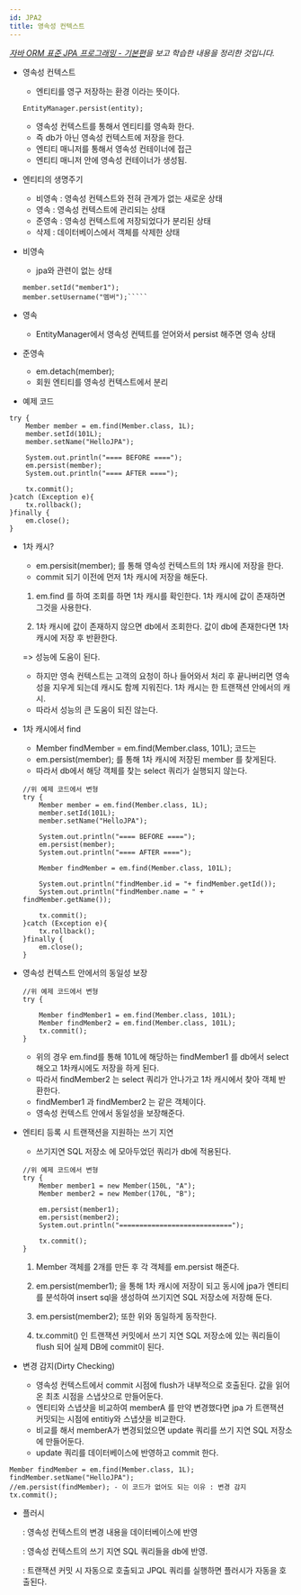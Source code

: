 ```yaml
---
id: JPA2
title: 영속성 컨텍스트
---
```

_[자바 ORM 표준 JPA 프로그래밍 - 기본편](https://www.inflearn.com/course/ORM-JPA-Basic)을 보고 학습한 내용을 정리한 것입니다._

* 영속성 컨텍스트
    * 엔티티를 영구 저장하는 환경 이라는 뜻이다.

    ```EntityManager.persist(entity);```
    * 영속성 컨텍스트를 통해서 엔티티를 영속화 한다.
    * 즉 db가 아닌 영속성 컨텍스트에 저장을 한다.
    * 엔티티 매니저를 통해서 영속성 컨테이너에 접근
    * 엔티티 매니저 안에 영속성 컨테이너가 생성됨.

 
* 엔티티의 생명주기

    * 비영속 : 영속성 컨텍스트와 전혀 관계가 없는 새로운 상태
    * 영속 : 영속성 컨텍스트에 관리되는 상태
    * 준영속 : 영속성 컨텍스트에 저장되었다가 분리된 상태
    * 삭제 : 데이터베이스에서 객체를 삭제한  상태

 

* 비영속
    * jpa와 관련이 없는 상태

    ```Member member = new Member();
    member.setId("member1");
    member.setUsername("멤버");`````

* 영속
    * EntityManager에서 영속성 컨텍트를 얻어와서 persist 해주면 영속 상태

* 준영속
    * em.detach(member); 
    * 회원 엔티티를 영속성 컨텍스트에서 분리


* 예제 코드
```
try {
	Member member = em.find(Member.class, 1L);
	member.setId(101L);
    member.setName("HelloJPA");

    System.out.println("==== BEFORE ====");
    em.persist(member);
    System.out.println("==== AFTER ====");
    
    tx.commit();
}catch (Exception e){
	tx.rollback();
}finally {
	em.close();
}
```


* 1차 캐시?
    * em.persisit(member); 를 통해 영속성 컨텍스트의 1차 캐시에 저장을 한다.
    * commit 되기 이전에 먼저 1차 캐시에 저장을 해둔다.    

    1. em.find 를 하여 조회를 하면 1차 캐시를 확인한다.
        1차 캐시에 값이 존재하면 그것을 사용한다.

    2. 1차 캐시에 값이 존재하지 않으면
     db에서 조회한다. 값이 db에 존재한다면 1차 캐시에 저장 후 반환한다.
    
    => 성능에 도움이 된다.

    * 하지만 영속 컨텍스트는 고객의 요청이 하나 들어와서 처리 후 끝나버리면 
    영속성을 지우게 되는데 캐시도 함께 지워진다. 1차 캐시는 한 트랜잭션 안에서의 캐시.
    * 따라서 성능의 큰 도움이 되진 않는다.


* 1차 캐시에서 find
    * Member findMember = em.find(Member.class, 101L); 코드는
    * em.persist(member); 를 통해 1차 캐시에 저장된 member 를 찾게된다.
    * 따라서 db에서 해당 객체를 찾는 select 쿼리가 실행되지 않는다.

    ```
    //위 예제 코드에서 변형
    try {
        Member member = em.find(Member.class, 1L);
        member.setId(101L);
        member.setName("HelloJPA");

        System.out.println("==== BEFORE ====");
        em.persist(member);
        System.out.println("==== AFTER ====");

        Member findMember = em.find(Member.class, 101L);

        System.out.println("findMember.id = "+ findMember.getId());
        System.out.println("findMember.name = " + findMember.getName());

        tx.commit();
    }catch (Exception e){
        tx.rollback();
    }finally {
        em.close();
    }
    ```

* 영속성 컨텍스트 안에서의 동일성 보장
    ```
    //위 예제 코드에서 변형
    try {

        Member findMember1 = em.find(Member.class, 101L);
        Member findMember2 = em.find(Member.class, 101L);
        tx.commit();
    }
    ```
    * 위의 경우 em.find를 통해 101L에 해당하는 findMember1 를 db에서 select 해오고 
    1차캐시에도 저장을 하게 된다.
    * 따라서 findMember2 는 select 쿼리가 안나가고 1차 캐시에서 찾아 객체 반환한다.
    * findMember1 과 findMember2 는 같은 객체이다.
    * 영속성 컨텍스트 안에서 동일성을 보장해준다.


* 엔티티 등록 시 트랜잭션을 지원하는 쓰기 지연

    * 쓰기지연 SQL 저장소 에 모아두었던 쿼리가 db에 적용된다.
    ```
    //위 예제 코드에서 변형
    try {
        Member member1 = new Member(150L, "A");
        Member member2 = new Member(170L, "B");

        em.persist(member1);
        em.persist(member2);
        System.out.println("============================");

        tx.commit();
    }
    ```

    1. Member 객체를 2개를 만든 후 각 객체를 em.persist 해준다.

    2. em.persist(member1); 을 통해 1차 캐시에 저장이 되고
    동시에 jpa가 엔티티를 분석하여 insert sql을 생성하여 쓰기지연 SQL 저장소에 저장해 둔다.

    3. em.persist(member2); 또한 위와 동일하게 동작한다.

    4. tx.commit() 인 트랜잭션 커밋에서 쓰기 지연 SQL 저장소에 있는 쿼리들이 flush 되어 실제 DB에 commit이 된다.

 

* 변경 감지(Dirty Checking)

    * 영속성 컨텍스트에서 commit 시점에 flush가 내부적으로 호출된다.
    값을 읽어온 최초 시점을 스냅샷으로 만들어둔다. 
    * 엔티티와 스냅샷을 비교하여 memberA 를 만약 변경했다면 jpa 가 트랜잭션 커밋되는 시점에 entitiy와 스냅샷을 비교한다.
    * 비교를 해서 memberA가 변경되었으면 update 쿼리를 쓰기 지연 SQL 저장소에 만들어둔다.
    * update 쿼리를 데이터베이스에 반영하고 commit 한다.

 
```
Member findMember = em.find(Member.class, 1L);
findMember.setName("HelloJPA");
//em.persist(findMember); - 이 코드가 없어도 되는 이유 : 변경 감지
tx.commit();
```


* 플러시

    : 영속성 컨텍스트의 변경 내용을 데이터베이스에 반영

    : 영속성 컨텍스트의 쓰기 지연 SQL 쿼리들을 db에 반영.

    : 트랜잭션 커밋 시 자동으로 호출되고
    JPQL 쿼리를 실행하면 플러시가 자동을 호출된다.